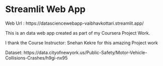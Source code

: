 <h1>
  Streamlit Web App
</h1>

<p>Web Url : https://datasciencewebapp-vaibhavkottari.streamlit.app/</p>

This is an data web app created as part of my Coursera Project Work.
<p>I thank the  Course Instructor: Snehan Kekre for this amazing Project work</p>
<p>Dataset: https://data.cityofnewyork.us/Public-Safety/Motor-Vehicle-Collisions-Crashes/h9gi-nx95</p>



